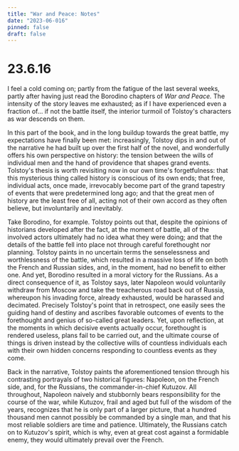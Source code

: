 ```yaml
---
title: "War and Peace: Notes"
date: "2023-06-016"
pinned: false
draft: false
---
```


# 23.6.16

I feel a cold coming on; partly from the fatigue of the last several weeks, partly after having just read the Borodino chapters of _War and Peace._ The intensity of the story leaves me exhausted; as if I have experienced even a fraction of... if not the battle itself, the interior turmoil of Tolstoy's characters as war descends on them.

In this part of the book, and in the long buildup towards the great battle, my expectations have finally been met: increasingly, Tolstoy dips in and out of the narrative he had built up over the first half of the novel, and wonderfully offers his own perspective on history: the tension between the wills of individual men and the hand of providence that shapes grand events. Tolstoy's thesis is worth revisiting now in our own time's forgetfulness: that this mysterious thing called history is conscious of its own ends; that free, individual acts, once made, irrevocably become part of the grand tapestry of events that were predetermined long ago; and that the great men of history are the least free of all, acting not of their own accord as they often believe, but involuntarily and inevitably.

Take Borodino, for example. Tolstoy points out that, despite the opinions of historians developed after the fact, at the moment of battle, all of the involved actors ultimately had no idea what they were doing; and that the details of the battle fell into place not through careful forethought nor planning. Tolstoy paints in no uncertain terms the senselessness and worthlessness of the battle, which resulted in a massive loss of life on both the French and Russian sides, and, in the moment, had no benefit to either one. And yet, Borodino resulted in a moral victory for the Russians. As a direct consequence of it, as Tolstoy says, later Napoleon would voluntarily withdraw from Moscow and take the treacherous road back out of Russia, whereupon his invading force, already exhausted, would be harassed and decimated. Precisely Tolstoy's point that in retrospect, one easily sees the guiding hand of destiny and ascribes favorable outcomes of events to the forethought and genius of so-called great leaders. Yet, upon reflection, at the moments in which decisive events actually occur, forethought is rendered useless, plans fail to be carried out, and the ultimate course of things is driven instead by the collective wills of countless individuals each with their own hidden concerns responding to countless events as they come.

Back in the narrative, Tolstoy paints the aforementioned tension through his contrasting portrayals of two historical figures: Napoleon, on the French side, and, for the Russians, the commander-in-chief Kutuzov. All throughout, Napoleon naively and stubbornly bears responsibility for the course of the war, while Kutuzov, frail and aged but full of the wisdom of the years, recognizes that he is only part of a larger picture, that a hundred thousand men cannot possibly be commanded by a single man, and that his most reliable soldiers are time and patience. Ultimately, the Russians catch on to Kutuzov's spirit, which is why, even at great cost against a formidable enemy, they would ultimately prevail over the French.

